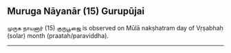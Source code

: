 ## Muruga Nāyanār (15) Gurupūjai
முருக நாயனார் (15) குருபூஜை is observed on Mūlā nakṣhatram day of Vṛṣabhaḥ (solar) month (praatah/paraviddha).



---
